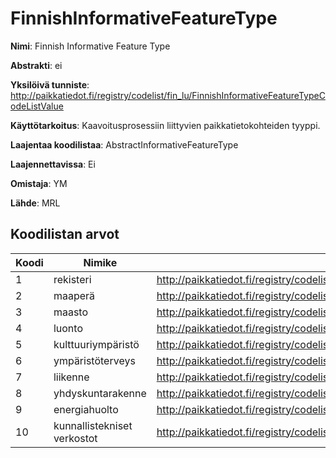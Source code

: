 # FinnishInformativeFeatureType

**Nimi**: Finnish Informative Feature Type

**Abstrakti**: ei

**Yksilöivä tunniste**: http://paikkatiedot.fi/registry/codelist/fin_lu/FinnishInformativeFeatureTypeCodeListValue

**Käyttötarkoitus**: Kaavoitusprosessiin liittyvien paikkatietokohteiden tyyppi.

**Laajentaa koodilistaa**: AbstractInformativeFeatureType

**Laajennettavissa**: Ei

**Omistaja**: YM

**Lähde**: MRL

## Koodilistan arvot

Koodi     | Nimike           | Tunniste
-----------|------------------|------------
 1       | rekisteri   | http://paikkatiedot.fi/registry/codelist/fin_lu/FinnishInformativeFeatureTypeCodeListValue/1
 2       | maaperä   | http://paikkatiedot.fi/registry/codelist/fin_lu/FinnishInformativeFeatureTypeCodeListValue/2
 3       | maasto   | http://paikkatiedot.fi/registry/codelist/fin_lu/FinnishInformativeFeatureTypeCodeListValue/3
 4       | luonto   | http://paikkatiedot.fi/registry/codelist/fin_lu/FinnishInformativeFeatureTypeCodeListValue/4
 5       | kulttuuriympäristö   | http://paikkatiedot.fi/registry/codelist/fin_lu/FinnishInformativeFeatureTypeCodeListValue/5
 6       | ympäristöterveys   | http://paikkatiedot.fi/registry/codelist/fin_lu/FinnishInformativeFeatureTypeCodeListValue/6
 7       | liikenne   | http://paikkatiedot.fi/registry/codelist/fin_lu/FinnishInformativeFeatureTypeCodeListValue/7
 8       | yhdyskuntarakenne   | http://paikkatiedot.fi/registry/codelist/fin_lu/FinnishInformativeFeatureTypeCodeListValue/8
 9       | energiahuolto   | http://paikkatiedot.fi/registry/codelist/fin_lu/FinnishInformativeFeatureTypeCodeListValue/9
 10       | kunnallistekniset verkostot   | http://paikkatiedot.fi/registry/codelist/fin_lu/FinnishInformativeFeatureTypeCodeListValue/10
 
